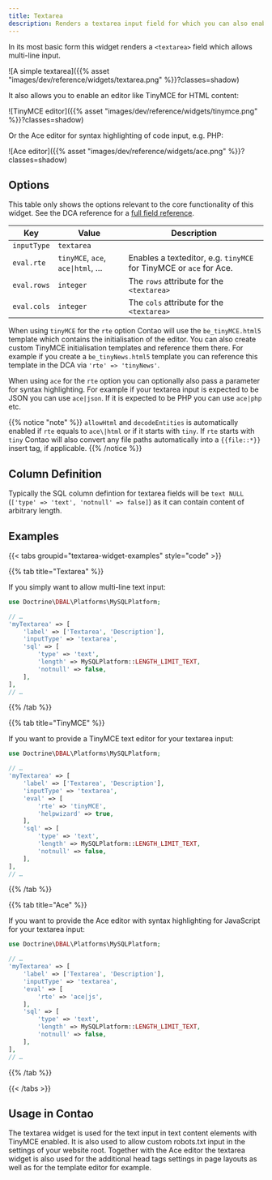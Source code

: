 ```yaml
---
title: Textarea
description: Renders a textarea input field for which you can also enable the Ace or TinyMCE editor.
---
```



In its most basic form this widget renders a `<textarea>` field which allows multi-line input.

![A simple textarea]({{% asset "images/dev/reference/widgets/textarea.png" %}}?classes=shadow)

It also allows you to enable an editor like TinyMCE for HTML content:

![TinyMCE editor]({{% asset "images/dev/reference/widgets/tinymce.png" %}}?classes=shadow)

Or the Ace editor for syntax highlighting of code input, e.g. PHP:

![Ace editor]({{% asset "images/dev/reference/widgets/ace.png" %}}?classes=shadow)


## Options

This table only shows the options relevant to the core functionality of this widget. See the DCA reference for a [full field reference](../../dca/fields).

| Key   | Value | Description
| ----- | ----- | --------------- |
| `inputType` | `textarea` | |
| `eval.rte` | `tinyMCE`, `ace`, `ace\|html`, … | Enables a texteditor, e.g. `tinyMCE` for TinyMCE or `ace` for Ace. |
| `eval.rows` | `integer` | The `rows` attribute for the `<textarea>` |
| `eval.cols` | `integer` | The `cols` attribute for the `<textarea>` |

When using `tinyMCE` for the `rte` option Contao will use the `be_tinyMCE.html5` template which contains the initialisation of the editor.
You can also create custom TinyMCE initialisation templates and reference them there. For example if you create a `be_tinyNews.html5`
template you can reference this template in the DCA via `'rte' => 'tinyNews'`.

When using `ace` for the `rte` option you can optionally also pass a parameter for syntax highlighting. For example if your textarea input
is expected to be JSON you can use `ace|json`. If it is expected to be PHP you can use `ace|php` etc.

{{% notice "note" %}}
`allowHtml` and `decodeEntities` is automatically enabled if `rte` equals to `ace\|html` or if it starts with `tiny`. If `rte` starts with
`tiny` Contao will also convert any file paths automatically into a `{{file::*}}` insert tag, if applicable.
{{% /notice %}}


## Column Definition

Typically the SQL column defintion for textarea fields will be `text NULL` (`['type' => 'text', 'notnull' => false]`) as
it can contain content of arbitrary length.


## Examples

{{< tabs groupid="textarea-widget-examples" style="code" >}}

{{% tab title="Textarea" %}}

If you simply want to allow multi-line text input:

```php
use Doctrine\DBAL\Platforms\MySQLPlatform;

// …
'myTextarea' => [
    'label' => ['Textarea', 'Description'],
    'inputType' => 'textarea',
    'sql' => [
        'type' => 'text',
        'length' => MySQLPlatform::LENGTH_LIMIT_TEXT,
        'notnull' => false,
    ],
],
// …
```

{{% /tab %}}

{{% tab title="TinyMCE" %}}

If you want to provide a TinyMCE text editor for your textarea input:

```php
use Doctrine\DBAL\Platforms\MySQLPlatform;

// …
'myTextarea' => [
    'label' => ['Textarea', 'Description'],
    'inputType' => 'textarea',
    'eval' => [
        'rte' => 'tinyMCE',
        'helpwizard' => true,
    ],
    'sql' => [
        'type' => 'text',
        'length' => MySQLPlatform::LENGTH_LIMIT_TEXT,
        'notnull' => false,
    ],
],
// …
```

{{% /tab %}}

{{% tab title="Ace" %}}

If you want to provide the Ace editor with syntax highlighting for JavaScript for your textarea input:

```php
use Doctrine\DBAL\Platforms\MySQLPlatform;

// …
'myTextarea' => [
    'label' => ['Textarea', 'Description'],
    'inputType' => 'textarea',
    'eval' => [
        'rte' => 'ace|js',
    ],
    'sql' => [
        'type' => 'text',
        'length' => MySQLPlatform::LENGTH_LIMIT_TEXT,
        'notnull' => false,
    ],
],
// …
```

{{% /tab %}}

{{< /tabs >}}


## Usage in Contao

The textarea widget is used for the text input in text content elements with TinyMCE enabled. It is also used to allow custom robots.txt
input in the settings of your website root. Together with the Ace editor the textarea widget is also used for the additional head tags 
settings in page layouts as well as for the template editor for example.

